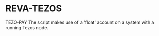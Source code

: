 # REVA-TEZOS
TEZO-PAY
The script makes use of a 'float' account on a system with a running Tezos node.


